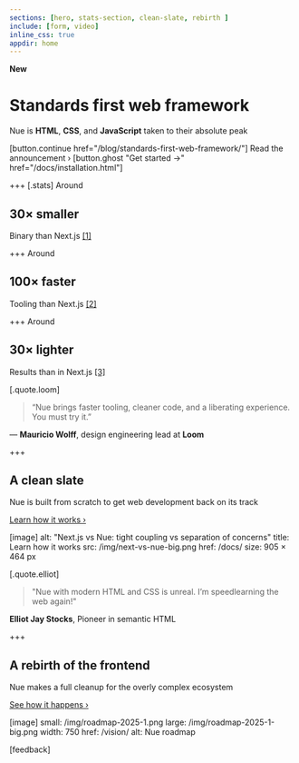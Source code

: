```yaml
---
sections: [hero, stats-section, clean-slate, rebirth ]
include: [form, video]
inline_css: true
appdir: home
---
```


**New**
# Standards first web framework
Nue is **HTML**, **CSS**, and **JavaScript** taken to their absolute peak

[button.continue href="/blog/standards-first-web-framework/"]
  Read the announcement ›
[button.ghost "Get started →" href="/docs/installation.html"]

+++
[.stats]
  Around
  ## 30× smaller
  Binary than Next.js [[1]](/docs/compare.html#install)

  +++
  Around
  ## 100× faster
  Tooling than Next.js [[2]](/docs/compare.html#build)

  +++
  Around
  ## 30× lighter
  Results than in Next.js [[3]](/docs/compare.html#output)


[.quote.loom]
  > “Nue brings faster tooling, cleaner code, and a liberating experience. You must try it.”

  — **Mauricio Wolff**, design engineering lead at **Loom**


+++
## A clean slate
Nue is built from scratch to get web development back on its track

[Learn how it works ›](/docs/)

[image]
  alt: "Next.js vs Nue: tight coupling vs separation of concerns"
  title: Learn how it works
  src: /img/next-vs-nue-big.png
  href: /docs/
  size: 905 × 464 px


[.quote.elliot]
  > "Nue with modern HTML and CSS is unreal. I’m speedlearning the web again!"

  **Elliot Jay Stocks**, Pioneer in semantic HTML


+++
## A rebirth of the frontend
Nue makes a full cleanup for the overly complex ecosystem

[See how it happens ›](/vision/)

[image]
  small: /img/roadmap-2025-1.png
  large: /img/roadmap-2025-1-big.png
  width: 750
  href: /vision/
  alt: Nue roadmap

[feedback]
